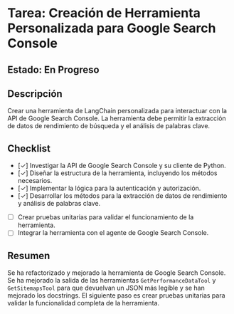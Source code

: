 # Tarea: Creación de Herramienta Personalizada para Google Search Console

## Estado: En Progreso

## Descripción

Crear una herramienta de LangChain personalizada para interactuar con la API de Google Search Console. La herramienta debe permitir la extracción de datos de rendimiento de búsqueda y el análisis de palabras clave.

## Checklist

*   [✓] Investigar la API de Google Search Console y su cliente de Python.
*   [✓] Diseñar la estructura de la herramienta, incluyendo los métodos necesarios.
*   [✓] Implementar la lógica para la autenticación y autorización.
*   [✓] Desarrollar los métodos para la extracción de datos de rendimiento y análisis de palabras clave.
*   [ ] Crear pruebas unitarias para validar el funcionamiento de la herramienta.
*   [ ] Integrar la herramienta con el agente de Google Search Console.

## Resumen

Se ha refactorizado y mejorado la herramienta de Google Search Console. Se ha mejorado la salida de las herramientas `GetPerformanceDataTool` y `GetSitemapsTool` para que devuelvan un JSON más legible y se han mejorado los docstrings. El siguiente paso es crear pruebas unitarias para validar la funcionalidad completa de la herramienta.
